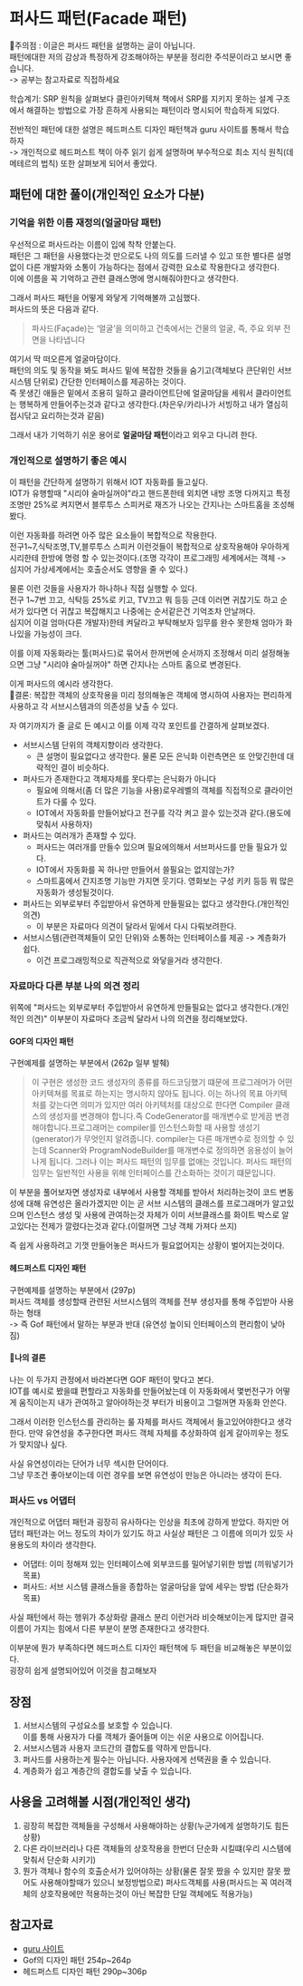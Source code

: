 # 퍼사드 패턴(Facade 패턴)
🚨주의점 : 이글은 퍼사드 패턴을 설명하는 글이 아닙니다.   
패턴에대한 저의 감상과 특정하게 강조해야하는 부분을 정리한 주석문이라고 보시면 좋습니다.  
-> 공부는 참고자료로 직접하세요

학습계기: SRP 원칙을 살펴보다 클린아키텍쳐 책에서 SRP를 지키지 못하는 설계 구조에서 해결하는 방법으로 가장 흔하게 사용되는 패턴이라 명시되어 학습하게 되었다.

전반적인 패턴에 대한 설명은 헤드퍼스트 디자인 패턴책과 guru 사이트를 통해서 학습하자  
-> 개인적으로 헤드퍼스트 책이 아주 읽기 쉽게 설명하며 부수적으로 최소 지식 원칙(데메테르의 법칙) 또한 살펴보게 되어서 좋았다.

## 패턴에 대한 풀이(개인적인 요소가 다분)

### 기억을 위한 이름 재정의(얼굴마담 패턴)
우선적으로 퍼사드라는 이름이 입에 착착 안붙는다.  
패턴은 그 패턴을 사용했다는것 만으로도 나의 의도를 드러낼 수 있고 또한 별다른 설명없이 다른 개발자와 소통이 가능하다는 점에서 강력한 요소로 작용한다고 생각한다.  
이에 이름을 꼭 기억하고 관련 클래스명에 명시해줘야한다고 생각한다.  

그래서 퍼사드 패턴을 어떻게 와닿게 기억해볼까 고심했다.  
퍼사드의 뜻은 다음과 같다.
> 파사드(Façade)는 ‘얼굴’을 의미하고 건축에서는 건물의 얼굴, 즉, 주요 외부 전면을 나타냅니다  

여기서 딱 떠오른게 얼굴마담이다.  
패턴의 의도 및 동작을 봐도 퍼사드 밑에 복잡한 것들을 숨기고(객체보다 큰단위인 서브시스템 단위로) 간단한 인터페이스를 제공하는 것이다.  
즉 못생긴 애들은 밑에서 조용히 일하고 클라이언트단에 얼굴마담을 세워서 클라이언트는 행복하게 만들어주는것과 같다고 생각한다.(차은우/카리나가 서빙하고 내가 열심히 접시닦고 요리하는것과 같음)

그래서 내가 기억하기 쉬운 용어로 **얼굴마담 패턴**이라고 외우고 다니려 한다.

### 개인적으로 설명하기 좋은 예시
이 패턴을 간단하게 설명하기 위해서 IOT 자동화를 들고싶다.  
IOT가 유행할때 "시리야 술마실꺼야"라고 핸드폰한테 외치면 내방 조명 다꺼지고 특정조명만 25%로 켜지면서 블루투스 스피커로 재즈가 나오는 간지나는 스마트홈을 조성해봤다.

이런 자동화를 하려면 아주 많은 요소들이 복합적으로 작용한다.  
전구1~7,식탁조명,TV,블루투스 스피커 이런것들이 복합적으로 상호작용해야 우아하게 시리한테 한방에 명령 할 수 있는것이다.(조명 각각이 프로그래밍 세계에서는 객체 -> 심지어 가상세계에서는 호출순서도 영향을 줄 수 있다.)

물론 이런 것들을 사용자가 하나하나 직접 실행할 수 있다.  
전구 1~7번 끄고, 식탁등 25%로 키고, TV끄고 뭐 등등 근데 이러면 귀찮기도 하고 순서가 있다면 더 귀찮고 복잡해지고 나중에는 순서같은건 기억조차 안날꺼다.  
심지어 이걸 엄마(다른 개발자)한테 켜달라고 부탁해보자 임무를 완수 못한채 엄마가 화나있을 가능성이 크다.  

이를 이제 자동화라는 툴(퍼사드)로 묶어서 한꺼번에 순서까지 조정해서 미리 설정해놓으면 그냥 "시리야 술마실꺼야" 하면 간지나는 스마트 홈으로 변경된다.  

이게 퍼사드의 예시라 생각한다.  
🤖결론: 복잡한 객체의 상호작용을 미리 정의해놓은 객체에 명시하여 사용자는 편리하게 사용하고 각 서브시스템과의 의존성을 낮출 수 있다.

자 여기까지가 줄 글로 든 예시고 이를 이제 각각 포인트를 간결하게 살펴보겠다.

- 서브시스템 단위의 객체지향이라 생각한다.  
  - 큰 설명이 필요없다고 생각한다. 물론 모든 은닉화 이런측면은 또 안맞긴한데 대략적인 결이 비슷하다.
- 퍼사드가 존재한다고 객체자체를 못다루는 은닉화가 아니다
  - 필요에 의해서(좀 더 많은 기능을 사용)로우레벨의 객체를 직접적으로 클라이언트가 다룰 수 있다.
  - IOT에서 자동화를 만들어놨다고 전구를 각각 켜고 끌수 있는것과 같다.(용도에 맞춰서 사용하자)
- 퍼사드는 여러개가 존재할 수 있다.
  - 퍼사드는 여러개를 만들수 있으며 필요에의해서 서브퍼사드를 만들 필요가 있다.
  - IOT에서 자동화를 꼭 하나만 만들어서 쓸필요는 없지않는가? 
  - 스마트홈에서 간지조명 기능만 가지면 웃기다. 영화보는 구성 키키 등등 뭐 많은 자동화가 생성될것이다.
- 퍼사드는 외부로부터 주입받아서 유연하게 만들필요는 없다고 생각한다.(개인적인 의견)
  - 이 부분은 자료마다 의견이 달라서 밑에서 다시 다뤄보려한다.
- 서브시스템(관련객체들이 모인 단위)와 소통하는 인터페이스를 제공 -> 계층화가 쉽다.
  - 이건 프로그래밍적으로 직관적으로 와닿을거라 생각한다.


### 자료마다 다른 부분 나의 의견 정리
위쪽에 "퍼사드는 외부로부터 주입받아서 유연하게 만들필요는 없다고 생각한다.(개인적인 의견)" 이부분이 자료마다 조금씩 달라서 나의 의견을 정리해보았다.

#### GOF의 디자인 패턴  
구현예제를 설명하는 부분에서 (262p 일부 발췌)
> 이 구현은 생성한 코드 생성자의 종류를 하드코딩했기 떄문에 프로그래머가 어떤 아키텍쳐를 목표로 하는지는 명시하지 않아도 됩니다. 이는 하나의 목표 아키텍처를 갖는다면 의미가 있지만 여러 아키텍처를 대상으로 한다면 Compiler 클래스의 생성자를 변경해야 합니다.즉 CodeGenerator를 매개변수로 받게끔 변경해야합니다.프로그래머는 compiler를 인스턴스화할 때 사용할 생성기(generator)가 무엇인지 알려줍니다. compiler는 다른 매개변수로 정의할 수 있는데 Scanner와 ProgramNodeBuilder를 매개변수로 정의하면 응용성이 늘어나게 됩니다. 그러나 이는 퍼사드 패턴의 임무를 없애는 것입니다. 퍼사드 패턴의 임무는 일반적인 사용을 위해 인터페이스를 간소화하는 것이기 떄문입니다.

이 부분을 풀어보자면 생성자로 내부에서 사용할 객체를 받아서 처리하는것이 코드 변동성에 대해 유연성은 올라가겠지만 이는 곧 서브 시스템의 클래스를 프로그래머가 알고있으며 인스턴스 생성 및 사용에 관여하는것 자체가 이미 서브클래스를 화이트 박스로 알고있다는 전제가 깔렸다는것과 같다.(이럴꺼면 그냥 객체 가져다 쓰지)

즉 쉽게 사용하려고 기껏 만들어놓은 퍼사드가 필요없어지는 상황이 벌어지는것이다.

#### 헤드퍼스트 디자인 패턴
구현예제를 설명하는 부분에서 (297p)  
퍼사드 객체를 생성할때 관련된 서브시스템의 객체를 전부 생성자를 통해 주입받아 사용하는 형태  
-> 즉 Gof 패턴에서 말하는 부분과 반대 (유연성 높이되 인터페이스의 편리함이 낮아짐)


#### 🐗나의 결론  
나는 이 두가지 관정에서 바라본다면 GOF 패턴이 맞다고 본다.  
IOT를 예시로 봤을떄 편할라고 자동화를 만들어놨는데 이 자동화에서 몇번전구가 어떻게 움직이는지 내가 관여하고 알아야하는것 부터가 비용이고 그럴꺼면 자동화 안쓴다.

그래서 이러한 인스턴스를 관리하는 룰 자체를 퍼사드 객체에서 들고있어야한다고 생각한다.
만약 유연성을 추구한다면 퍼사드 객체 자체를 추상화하여 쉽게 갈아끼우는 정도가 맞지않나 싶다.

사실 유연성이라는 단어가 너무 섹시한 단어이다.  
그냥 무조건 좋아보이는데 이런 경우를 보면 유연성이 만능은 아니라는 생각이 든다.


### 퍼사드 vs 어댑터
개인적으로 어댑터 패턴과 굉장히 유사하다는 인상을 최초에 강하게 받았다. 
하지만 어댑터 패턴과는 어느 정도의 차이가 있기도 하고 사실상 패턴은 그 이름에 의미가 있듯 사용용도의 차이라 생각한다. 

-  어댑터: 이미 정해져 있는 인터페이스에 외부코드를 밀어넣기위한 방법 (끼워넣기가 목표)
-  퍼사드: 서브 시스템 클래스들을 종합하는 얼굴마담을 앞에 세우는 방법 (단순화가 목표)
  
사실 패턴에서 하는 행위가 추상화랑 클래스 분리 이런거라 비슷해보이는게 많지만 결국 이름이 가지는 힘에서 다른 부분이 분명 존재한다고 생각한다.

이부분에 뭔가 부족하다면 헤드퍼스트 디자인 패턴책에 두 패턴을 비교해놓은 부분이있다.  
굉장히 쉽게 설명되어있어 이것을 참고해보자

## 장점 
1. 서브시스템의 구성요소를 보호할 수 있습니다.   
이를 통해 사용자가 다룰 객체가 줄어들며 이는 쉬운 사용으로 이어집니다.
2. 서브시스템과 사용자 코드간의 결합도를 약하게 만듭니다. 
3. 퍼사드를 사용하는게 필수는 아닙니다. 사용자에게 선택권을 줄 수 있습니다.
4. 계층화가 쉽고 계층간의 결합도를 낮출 수 있습니다.

## 사용을 고려해볼 시점(개인적인 생각)
1. 굉장히 복잡한 객체들을 구성해서 사용해야하는 상황(누군가에게 설명하기도 힘든 상황)
2. 다른 라이브러리나 다른 객체들의 상호작용을 한번더 단순화 시킬떄(우리 시스템에 맞춰서 단순화 시키기)
3. 뭔가 객체나 함수의 호출순서가 있어야하는 상황(물론 잘못 짰을 수 있지만 잘못 짰어도 사용해야할때가 있으니 보정방법으로) 퍼사드객체를 사용(퍼사드는 꼭 여러객체의 상호작용에만 적용하는것이 아닌 복잡한 단일 객체에도 적용가능)


## 참고자료
- [guru 사이트](https://refactoring.guru/ko/design-patterns/facade)
- Gof의 디자인 패턴 254p~264p
- 헤드퍼스트 디자인 패턴 290p~306p